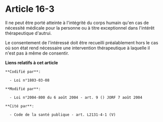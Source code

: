 # Article 16-3

Il ne peut être porté atteinte à l'intégrité du corps humain qu'en cas de nécessité médicale pour la personne ou à titre
exceptionnel dans l'intérêt thérapeutique d'autrui.

Le consentement de l'intéressé doit être recueilli préalablement hors le cas où son état rend nécessaire une intervention
thérapeutique à laquelle il n'est pas à même de consentir.

**Liens relatifs à cet article**

	**Codifié par**:

	  - Loi n°1803-03-08

	**Modifié par**:

	  - Loi n°2004-800 du 6 août 2004 - art. 9 () JORF 7 août 2004

	**Cité par**:

	  - Code de la santé publique - art. L2131-4-1 (V)
